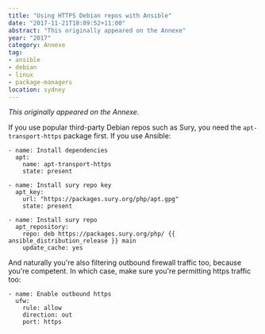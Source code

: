 ```yaml
---
title: "Using HTTPS Debian repos with Ansible"
date: "2017-11-21T18:09:52+11:00"
abstract: "This originally appeared on the Annexe"
year: "2017"
category: Annexe
tag:
- ansible
- debian
- linux
- package-managers
location: sydney
---
```

*This originally appeared on the Annexe.*

If you use popular third-party Debian repos such as Sury, you need the `apt-transport-https` package first. If you use Ansible:

    - name: Install dependencies
      apt:
        name: apt-transport-https
        state: present

    - name: Install sury repo key
      apt_key:
        url: "https://packages.sury.org/php/apt.gpg"
        state: present
    
    - name: Install sury repo
      apt_repository:
        repo: deb https://packages.sury.org/php/ {{ ansible_distribution_release }} main
        update_cache: yes

And naturally you're also filtering outbound firewall traffic too, because you're competent. In which case, make sure you're permitting https traffic too:

    - name: Enable outbound https
      ufw:
        rule: allow
        direction: out
        port: https

